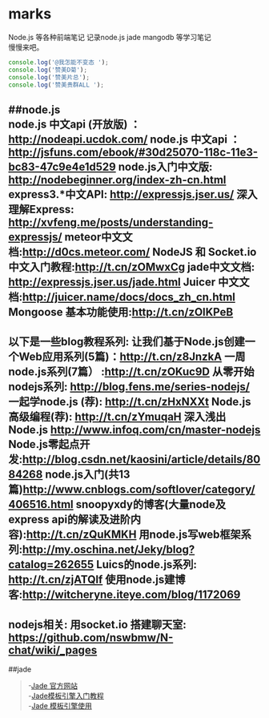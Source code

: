 # marks
Node.js 等各种前端笔记
记录node.js jade mangodb 等学习笔记  
慢慢来吧。  
```javascript
console.log('@我怎能不变态 ');
console.log('赞美D菊');
console.log('赞美片总');
console.log('赞美贵群ALL ');
```

##node.js  
node.js 中文api (开放版) ：http://nodeapi.ucdok.com/
node.js 中文api ：http://jsfuns.com/ebook/#30d25070-118c-11e3-bc83-47c9e4e1d529
node.js入门中文版: http://nodebeginner.org/index-zh-cn.html
express3.*中文API: http://expressjs.jser.us/
深入理解Express: http://xvfeng.me/posts/understanding-expressjs/
meteor中文文档:http://d0cs.meteor.com/
NodeJS 和 Socket.io 中文入门教程:http://t.cn/zOMwxCg
jade中文文档: http://expressjs.jser.us/jade.html
Juicer 中文文档:http://juicer.name/docs/docs_zh_cn.html
Mongoose 基本功能使用:http://t.cn/zOIKPeB
---
以下是一些blog教程系列:
让我们基于Node.js创建一个Web应用系列(5篇)：http://t.cn/z8JnzkA
一周node.js系列(7篇） :http://t.cn/zOKuc9D
从零开始nodejs系列: http://blog.fens.me/series-nodejs/
一起学node.js (荐): http://t.cn/zHxNXXt
Node.js高级编程(荐): http://t.cn/zYmuqaH
深入浅出Node.js http://www.infoq.com/cn/master-nodejs
Node.js零起点开发:http://blog.csdn.net/kaosini/article/details/8084268
node.js入门(共13篇)http://www.cnblogs.com/softlover/category/406516.html
snoopyxdy的博客(大量node及express api的解读及进阶内容):http://t.cn/zQuKMKH
用node.js写web框架系列:http://my.oschina.net/Jeky/blog?catalog=262655
Luics的node.js系列: http://t.cn/zjATQlf
使用node.js建博客:http://witcheryne.iteye.com/blog/1172069
---
nodejs相关:
用socket.io 搭建聊天室: https://github.com/nswbmw/N-chat/wiki/_pages
---

##jade
>-[Jade 官方网站](http://jade-lang.com/)  
>-[Jade模板引擎入门教程](http://my.oschina.net/willSoft/blog/87496)  
>-[Jade 模板引擎使用](https://cnodejs.org/topic/5368adc5cf738dd6090060f2)

